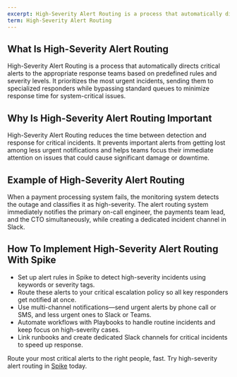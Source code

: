 ```yaml
---
excerpt: High-Severity Alert Routing is a process that automatically directs critical alerts to the appropriate response teams based on predefined rules and severity levels.
term: High-Severity Alert Routing
---
```

## What Is High-Severity Alert Routing

High-Severity Alert Routing is a process that automatically directs critical alerts to the appropriate response teams based on predefined rules and severity levels. It prioritizes the most urgent incidents, sending them to specialized responders while bypassing standard queues to minimize response time for system-critical issues.

## Why Is High-Severity Alert Routing Important

High-Severity Alert Routing reduces the time between detection and response for critical incidents. It prevents important alerts from getting lost among less urgent notifications and helps teams focus their immediate attention on issues that could cause significant damage or downtime.

## Example of High-Severity Alert Routing

When a payment processing system fails, the monitoring system detects the outage and classifies it as high-severity. The alert routing system immediately notifies the primary on-call engineer, the payments team lead, and the CTO simultaneously, while creating a dedicated incident channel in Slack.

## How To Implement High-Severity Alert Routing With Spike

- Set up alert rules in Spike to detect high-severity incidents using keywords or severity tags.
- Route these alerts to your critical escalation policy so all key responders get notified at once.
- Use multi-channel notifications—send urgent alerts by phone call or SMS, and less urgent ones to Slack or Teams.
- Automate workflows with Playbooks to handle routine incidents and keep focus on high-severity cases.
- Link runbooks and create dedicated Slack channels for critical incidents to speed up response.

Route your most critical alerts to the right people, fast. Try high-severity alert routing in [Spike](https://app.spike.sh/signup) today.
